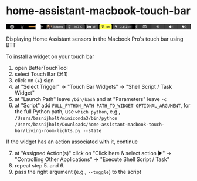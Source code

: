 # home-assistant-macbook-touch-bar

![](example.png)

Displaying Home Assistant sensors in the Macbook Pro's touch bar using BTT

To install a widget on your touch bar

1. open BetterTouchTool
2. select Touch Bar (⌘1)
3. click on (+) sign
4. at "Select Trigger" → "Touch Bar Widgets" → "Shell Script / Task Widget"
5. at "Launch Path" leave `/bin/bash` and at "Parameters" leave `-c`
6. at "Script" add `FULL_PYTHON_PATH PATH_TO_WIDGET OPTIONAL_ARGUMENT`, for the full Python path, use `which python`, e.g., `/Users/basnijholt/miniconda3/bin/python /Users/basnijholt/Downloads/home-assistant-macbook-touch-bar/living-room-lights.py --state`

If the widget has an action associated with it, continue

7. at "Assigned Action(s)" click on "Click here & select action ►" → "Controlling Other Applications" → "Execute Shell Script / Task"
8. repeat step 5. and 6.
6. pass the right argument (e.g., `--toggle`) to the script
